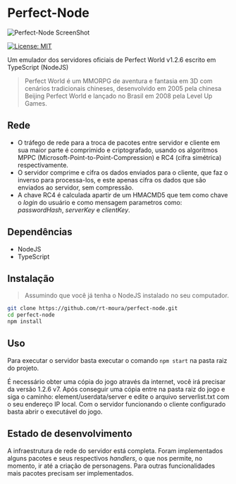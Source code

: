 # Perfect-Node

![Perfect-Node ScreenShot](proof-of-concept.gif)

[![License: MIT](https://img.shields.io/badge/License-MIT-blue.svg)](https://opensource.org/licenses/MIT)

Um emulador dos servidores oficiais de Perfect World v1.2.6 escrito em TypeScript (NodeJS)
> Perfect World é um MMORPG de aventura e fantasia em 3D com cenários tradicionais chineses, desenvolvido em 2005 pela chinesa Beijing Perfect World e lançado no Brasil em 2008 pela Level Up Games.

## Rede
- O tráfego de rede para a troca de pacotes entre servidor e cliente em sua maior parte é comprimido e criptografado, usando os algoritmos MPPC (Microsoft-Point-to-Point-Compression) e RC4 (cifra simétrica) respectivamente.
- O servidor comprime e cifra os dados enviados para o cliente, que faz o inverso para processa-los, e este apenas cifra os dados que são enviados ao servidor, sem compressão.
- A chave RC4 é calculada apartir de um HMACMD5 que tem como chave o *login* do usuário e como mensagem parametros como: *passwordHash*, *serverKey* e *clientKey*.

## Dependências
- NodeJS
- TypeScript

## Instalação
> Assumindo que você já tenha o NodeJS instalado no seu computador.
```bash
git clone https://github.com/rt-moura/perfect-node.git
cd perfect-node
npm install
```

## Uso
Para executar o servidor basta executar o comando ```npm start``` na pasta raiz do projeto.

É necessário obter uma cópia do jogo através da internet, você irá precisar da versão 1.2.6 v7.
Após conseguir uma cópia entre na pasta raiz do jogo e siga o caminho: element/userdata/server e edite o arquivo serverlist.txt com o seu endereço IP local. Com o servidor funcionando o cliente configurado basta abrir o executável do jogo.

## Estado de desenvolvimento
A infraestrutura de rede do servidor está completa. Foram implementados alguns pacotes e seus respectivos *handlers*, o que nos permite, no momento, ir até a criação de personagens. Para outras funcionalidades mais pacotes precisam ser implementados.
